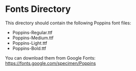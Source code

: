 # Fonts Directory

This directory should contain the following Poppins font files:

- Poppins-Regular.ttf
- Poppins-Medium.ttf
- Poppins-Light.ttf
- Poppins-Bold.ttf

You can download them from Google Fonts: https://fonts.google.com/specimen/Poppins

